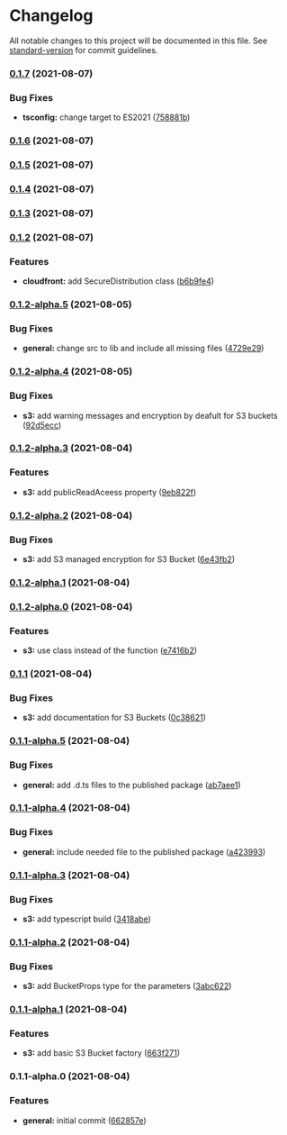 # Changelog

All notable changes to this project will be documented in this file. See [standard-version](https://github.com/conventional-changelog/standard-version) for commit guidelines.

### [0.1.7](https://github.com/dudyn5ky1/secure-cdk/compare/v0.1.6...v0.1.7) (2021-08-07)


### Bug Fixes

* **tsconfig:** change target to ES2021 ([758881b](https://github.com/dudyn5ky1/secure-cdk/commit/758881bf78b52713b2e30fa568a142ca97cb8f9b))

### [0.1.6](https://github.com/dudyn5ky1/secure-cdk/compare/v0.1.5...v0.1.6) (2021-08-07)

### [0.1.5](https://github.com/dudyn5ky1/secure-cdk/compare/v0.1.4...v0.1.5) (2021-08-07)

### [0.1.4](https://github.com/dudyn5ky1/secure-cdk/compare/v0.1.3...v0.1.4) (2021-08-07)

### [0.1.3](https://github.com/dudyn5ky1/secure-cdk/compare/v0.1.2...v0.1.3) (2021-08-07)

### [0.1.2](https://github.com/dudyn5ky1/secure-cdk/compare/v0.1.2-alpha.5...v0.1.2) (2021-08-07)


### Features

* **cloudfront:** add SecureDistribution class ([b6b9fe4](https://github.com/dudyn5ky1/secure-cdk/commit/b6b9fe457686433d1eb97f3e3064ff695052991f))

### [0.1.2-alpha.5](https://github.com/dudyn5ky1/secure-cdk/compare/v0.1.2-alpha.4...v0.1.2-alpha.5) (2021-08-05)


### Bug Fixes

* **general:** change src to lib and include all missing files ([4729e29](https://github.com/dudyn5ky1/secure-cdk/commit/4729e29ee461a9c62328cb0bd51e855fd5f6890c))

### [0.1.2-alpha.4](https://github.com/dudyn5ky1/secure-cdk/compare/v0.1.2-alpha.3...v0.1.2-alpha.4) (2021-08-05)


### Bug Fixes

* **s3:** add warning messages and encryption by deafult for S3 buckets ([92d5ecc](https://github.com/dudyn5ky1/secure-cdk/commit/92d5ecc64772a805d5ab6db4308d25d1ff092d92))

### [0.1.2-alpha.3](https://github.com/dudyn5ky1/secure-cdk/compare/v0.1.2-alpha.2...v0.1.2-alpha.3) (2021-08-04)


### Features

* **s3:** add publicReadAceess property ([9eb822f](https://github.com/dudyn5ky1/secure-cdk/commit/9eb822f30c64cebcd8cb35d4b53699db8f660dde))

### [0.1.2-alpha.2](https://github.com/dudyn5ky1/secure-cdk/compare/v0.1.2-alpha.1...v0.1.2-alpha.2) (2021-08-04)


### Bug Fixes

* **s3:** add S3 managed encryption for S3 Bucket ([6e43fb2](https://github.com/dudyn5ky1/secure-cdk/commit/6e43fb2241d4382b954da1bcd6ec02ff38b47171))

### [0.1.2-alpha.1](https://github.com/dudyn5ky1/secure-cdk/compare/v0.1.2-alpha.0...v0.1.2-alpha.1) (2021-08-04)

### [0.1.2-alpha.0](https://github.com/dudyn5ky1/secure-cdk/compare/v0.1.1...v0.1.2-alpha.0) (2021-08-04)


### Features

* **s3:** use class instead of the function ([e7416b2](https://github.com/dudyn5ky1/secure-cdk/commit/e7416b2c3619d96ac841c00d29fe5333fd4ca54e))

### [0.1.1](https://github.com/dudyn5ky1/secure-cdk/compare/v0.1.1-alpha.5...v0.1.1) (2021-08-04)


### Bug Fixes

* **s3:** add documentation for S3 Buckets ([0c38621](https://github.com/dudyn5ky1/secure-cdk/commit/0c38621e1182b225003db31c6ffc7e8d6a753789))

### [0.1.1-alpha.5](https://github.com/dudyn5ky1/secure-cdk/compare/v0.1.1-alpha.4...v0.1.1-alpha.5) (2021-08-04)


### Bug Fixes

* **general:** add .d.ts files to the published package ([ab7aee1](https://github.com/dudyn5ky1/secure-cdk/commit/ab7aee1ae4ef9cfb5b5cdad9bdc6ce090d0bff13))

### [0.1.1-alpha.4](https://github.com/dudyn5ky1/secure-cdk/compare/v0.1.1-alpha.3...v0.1.1-alpha.4) (2021-08-04)


### Bug Fixes

* **general:** include needed file to the published package ([a423993](https://github.com/dudyn5ky1/secure-cdk/commit/a4239934b040eaa0301cbccc00a240c32747ceda))

### [0.1.1-alpha.3](https://github.com/dudyn5ky1/secure-cdk/compare/v0.1.1-alpha.2...v0.1.1-alpha.3) (2021-08-04)


### Bug Fixes

* **s3:** add typescript build ([3418abe](https://github.com/dudyn5ky1/secure-cdk/commit/3418abe6f7efd7e7f6222720cdd303103beeaa34))

### [0.1.1-alpha.2](https://github.com/dudyn5ky1/secure-cdk/compare/v0.1.1-alpha.1...v0.1.1-alpha.2) (2021-08-04)


### Bug Fixes

* **s3:** add BucketProps type for the parameters ([3abc622](https://github.com/dudyn5ky1/secure-cdk/commit/3abc622e289febb51ea62024373b7299bc5f15f0))

### [0.1.1-alpha.1](https://github.com/dudyn5ky1/secure-cdk/compare/v0.1.1-alpha.0...v0.1.1-alpha.1) (2021-08-04)


### Features

* **s3:** add basic S3 Bucket factory ([663f271](https://github.com/dudyn5ky1/secure-cdk/commit/663f271ca640c265e5f214617a6fd7f111cf67a1))

### 0.1.1-alpha.0 (2021-08-04)


### Features

* **general:** initial commit ([662857e](https://github.com/dudyn5ky1/secure-cdk/commit/662857ed7e95780940f66999c91b69a8d421bed1))
